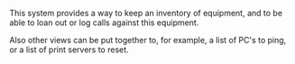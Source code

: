 This system provides a way to keep an inventory of equipment, and to be able to loan out or log calls against this equipment.

Also other views can be put together to, for example, a list of PC's to ping, or a list of print servers to reset.